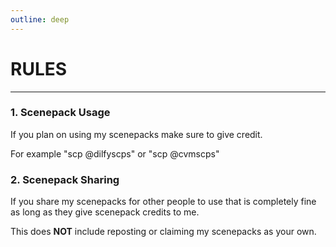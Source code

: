 ```yaml
---
outline: deep
---
```

# RULES 

---

### 1. Scenepack Usage
If you plan on using my scenepacks make sure to give credit.

For example "scp @dilfyscps" or "scp @cvmscps"

### 2. Scenepack Sharing
If you share my scenepacks for other people to use that is completely fine as long as they give scenepack credits to me. 

This does **NOT** include reposting or claiming my scenepacks as your own.

